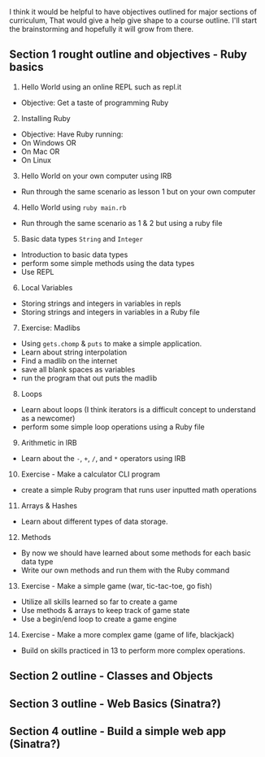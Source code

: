 I think it would be helpful to have objectives outlined for major sections of
curriculum, That would give a help give shape to a course outline. I'll start
the brainstorming and hopefully it will grow from there.

## Section 1 rought outline and objectives - Ruby basics

1. Hello World using an online REPL such as repl.it

- Objective: Get a taste of programming Ruby

2. Installing Ruby

- Objective: Have Ruby running:
- On Windows OR
- On Mac OR
- On Linux

3. Hello World on your own computer using IRB

- Run through the same scenario as lesson 1 but on your own computer

4. Hello World using `ruby main.rb`

- Run through the same scenario as 1 & 2 but using a ruby file

5. Basic data types `String` and `Integer`

- Introduction to basic data types
- perform some simple methods using the data types
- Use REPL

6. Local Variables

- Storing strings and integers in variables in repls
- Storing strings and integers in variables in a Ruby file

7. Exercise: Madlibs

- Using `gets.chomp` & `puts` to make a simple application.
- Learn about string interpolation
- Find a madlib on the internet
- save all blank spaces as variables
- run the program that out puts the madlib

8. Loops

- Learn about loops (I think iterators is a difficult concept to understand as a newcomer)
- perform some simple loop operations using a Ruby file

9. Arithmetic in IRB

- Learn about the `-`, `+`, `/`, and `*` operators using IRB

10. Exercise - Make a calculator CLI program

- create a simple Ruby program that runs user inputted math operations

11. Arrays & Hashes

- Learn about different types of data storage.

12. Methods

- By now we should have learned about some methods for each basic data type
- Write our own methods and run them with the Ruby command

13. Exercise - Make a simple game (war, tic-tac-toe, go fish)

- Utilize all skills learned so far to create a game
- Use methods & arrays to keep track of game state
- Use a begin/end loop to create a game engine

14. Exercise - Make a more complex game (game of life, blackjack)

- Build on skills practiced in 13 to perform more complex operations.

## Section 2 outline - Classes and Objects

## Section 3 outline - Web Basics (Sinatra?)

## Section 4 outline - Build a simple web app (Sinatra?)
